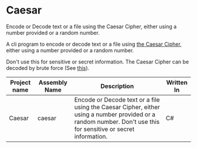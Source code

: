 # Caesar
Encode or Decode text or a file using the Caesar Cipher, either using a number provided or a random number.

A cli program to encode or decode text or a file using [the Caesar Cipher](https://en.wikipedia.org/wiki/Caesar_cipher), either using a number provided or a random number.

Don't use this for sensitive or secret information. The Caesar Cipher can be decoded by brute force (See [this](https://en.wikipedia.org/wiki/Caesar_cipher#Breaking_the_cipher)).

| Project name | Assembly Name | Description | Written  In |
|-|-|-|-|
| Caesar | caesar | Encode or Decode text or a file using the Caesar Cipher, either using a number provided or a random number. Don't use this for sensitive or secret information. | C# |
